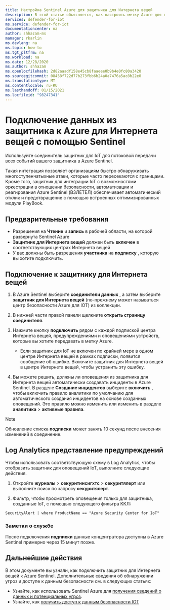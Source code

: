 ```yaml
---
title: Настройка Sentinel Azure для защитника для Интернета вещей
description: В этой статье объясняется, как настроить метку Azure для получения данных из вашего защитника для решения IoT.
services: defender-for-iot
ms.service: defender-for-iot
documentationcenter: na
author: shhazam-ms
manager: rkarlin
ms.devlang: na
ms.topic: how-to
ms.tgt_pltfrm: na
ms.workload: na
ms.date: 12/28/2020
ms.author: shhazam
ms.openlocfilehash: 2d82aaadf158e45cb8faaeee0b9b4e0fc80a3420
ms.sourcegitcommit: 08458f722d77b273fbb6b24a0a7476a5ac8b22e0
ms.translationtype: MT
ms.contentlocale: ru-RU
ms.lasthandoff: 01/15/2021
ms.locfileid: "98247341"
---
```

# <a name="connect-your-data-from-defender-for-iot-to-azure-sentinel"></a>Подключение данных из защитника к Azure для Интернета вещей с помощью Sentinel 

Используйте соединитель защитник для IoT для потоковой передачи всех событий вашего защитника в Azure Sentinel. 

Такая интеграция позволяет организациям быстро обнаруживать многоступенчатыхные атаки, которые часто пересекаются с границами. Кроме того, защитник для интеграции IoT с возможностями оркестрации в отношении безопасности, автоматизации и реагирования Azure Sentinel (ВЗЛЕТЕЛ) обеспечивает автоматический отклик и предотвращение с помощью встроенных оптимизированных модули PlayBook. 

## <a name="prerequisites"></a>Предварительные требования

- Разрешения на **Чтение** и **запись** в рабочей области, на которой развернута Sentinel Azure
- **Защитник для Интернета вещей** должен быть **включен** в соответствующих центрах Интернета вещей
- У вас должны быть разрешения **участника** на **подписку** , которую вы хотите подключить.

## <a name="connect-to-defender-for-iot"></a>Подключение к защитнику для Интернета вещей

1. В Azure Sentinel выберите **соединители данных** , а затем выберите **защитник для Интернета вещей** (по-прежнему может называться центр безопасности Azure для IOT) из коллекции.

1. В нижней части правой панели щелкните **открыть страницу соединителя**.

1. Нажмите кнопку **подключить** рядом с каждой подпиской центра Интернета вещей, предупреждениями и оповещениями устройств, которые вы хотите передавать в метку Azure.
    - Если защитник для IoT не включен по крайней мере в одном центре Интернета вещей в рамках подписки, появится сообщение об ошибке. Включите защитник для Интернета вещей в центре Интернета вещей, чтобы устранить эту ошибку.

1. Вы можете решить, должны ли оповещения из защитника для Интернета вещей автоматически создавать инциденты в Azure Sentinel. В разделе **Создание инцидентов** выберите **включить** , чтобы включить правило аналитики по умолчанию для автоматического создания инцидентов на основе созданных оповещений. Это правило можно изменить или изменить в разделе **аналитика**  >  **активные правила**.

> [!NOTE]
> Обновление списка **подписки** может занять 10 секунд после внесения изменений в соединение. 

## <a name="log-analytics-alert-view"></a>Log Analytics представление предупреждений

Чтобы использовать соответствующую схему в Log Analytics, чтобы отобразить защитник для оповещений IoT, выполните следующие действия.

1. Откройте **журналы**  >  **секуритинсигхтс**  >  **секуритялерт** или выполните поиск по запросу **секуритялерт**.

1. Фильтр, чтобы просмотреть оповещения только для защитника, созданные IoT, с помощью следующего фильтра ККЛ:

```kusto
SecurityAlert | where ProductName == "Azure Security Center for IoT"
```

### <a name="service-notes"></a>Заметки о службе

После подключения **подписки** данные концентратора доступны в Azure Sentinel примерно через 15 минут позже.

## <a name="next-steps"></a>Дальнейшие действия

В этом документе вы узнали, как подключить защитник для Интернета вещей к Azure Sentinel. Дополнительные сведения об обнаружении угроз и доступе к данным безопасности см. в следующих статьях:

- Узнайте, как использовать Sentinel Azure для [получения сведений о данных и потенциальных угроз](../sentinel/quickstart-get-visibility.md).
- Узнайте, как [получить доступ к данным безопасности IOT](how-to-security-data-access.md)